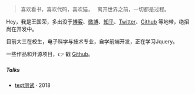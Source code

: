 > 喜欢看书，喜欢代码，喜欢猫，  
> 离开世界之前，一切都是过程。

Hey，我是王国荣，多出没于[博客](https://wangguorong.github.io)、[微博]()、[知乎]()、[Twitter]()、[Github](http://github.com/wangguorong1996) 等地带，绝招尚在开发中。

目前大三在校生，电子科学与技术专业，自学前端开发，正在学习Jquery。

一些作品和开源项目，👉 戳 [Github](http://github.com/wangguorong1996)。 


##### Talks


- [text测试][1] · 2018

[1]: //#
